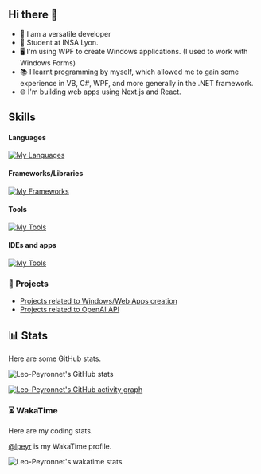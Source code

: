 ## Hi there 👋

- 🔭 I am a versatile developer
- 📖 Student at INSA Lyon.
- 🖥 I'm using WPF to create Windows applications. (I used to work with Windows Forms)
- 📚 I learnt programming by myself, which allowed me to gain some experience in VB, C#, WPF, and more generally in the .NET framework.
- 🌐 I'm building web apps using Next.js and React.

## Skills
#### Languages
[![My Languages](https://skillicons.dev/icons?i=js,ts,html,css,python,cs,latex,md)](https://skillicons.dev)

#### Frameworks/Libraries
[![My Frameworks](https://skillicons.dev/icons?i=dotnet,next,react,supabase,tailwindcss)](https://skillicons.dev)

#### Tools
[![My Tools](https://skillicons.dev/icons?i=nodejs,npm,git,github,netlify,githubactions)](https://skillicons.dev)

#### IDEs and apps
[![My Tools](https://skillicons.dev/icons?i=visualstudio,vscode,figma,notion)](https://skillicons.dev)

### 🏢 Projects

- [Projects related to Windows/Web Apps creation](https://github.com/Leo-Corporation) 
- [Projects related to OpenAI API](https://github.com/synapsy-ai) 

## 📊 Stats

Here are some GitHub stats.

![Leo-Peyronnet's GitHub stats](https://github-readme-stats.vercel.app/api?username=lpeyr&count_private=true&show_icons=true&theme=transparent)

[![Leo-Peyronnet's GitHub activity graph](https://github-readme-activity-graph.vercel.app/graph?username=lpeyr&theme=github-compact)](https://github.com/ashutosh00710/github-readme-activity-graph)

### ⏳ WakaTime

Here are my coding stats.

[@lpeyr](https://wakatime.com/@lpeyr) is my WakaTime profile.

![Leo-Peyronnet's wakatime stats](https://github-readme-stats.vercel.app/api/wakatime?username=lpeyr&layout=compact&theme=transparent)
